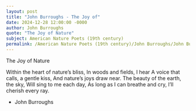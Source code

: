 ```yaml
---
layout: post
title: "John Burroughs - The Joy of"
date: 2024-12-28 12:00:00 -0000
author: John Burroughs
quote: "The Joy of Nature"
subject: American Nature Poets (19th century)
permalink: /American Nature Poets (19th century)/John Burroughs/John Burroughs - The Joy of
---
```


The Joy of Nature

Within the heart of nature’s bliss,
   In woods and fields, I hear
A voice that calls, a gentle kiss,
   And nature’s joys draw near.
The beauty of the earth, the sky,
   Will sing to me each day,
As long as I can breathe and cry,
   I’ll cherish every ray.

- John Burroughs
